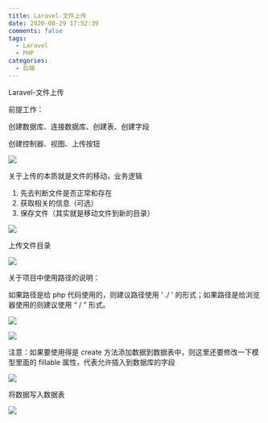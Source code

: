 ```yaml
---
title: Laravel-文件上传
date: 2020-08-29 17:52:39
comments: false 
tags:
  - Laravel
  - PHP
categories:
  - 后端
---
```


Laravel-文件上传

<!-- more -->

前提工作：

创建数据库、连接数据库、创建表、创建字段

创建控制器、视图、上传按钮

![](https://cdn.jsdelivr.net/gh/K8963/Imageshack@main/blog/202209070827875.png)

关于上传的本质就是文件的移动，业务逻辑

1. 先去判断文件是否正常和存在
2. 获取相关的信息（可选）
3. 保存文件（其实就是移动文件到新的目录）

![](https://cdn.jsdelivr.net/gh/K8963/Imageshack@main/blog/202209070827100.png)

上传文件目录

![](https://cdn.jsdelivr.net/gh/K8963/Imageshack@main/blog/202209070827247.png)

关于项目中使用路径的说明：

如果路径是给 php 代码使用的，则建议路径使用 ’ ./ ’ 的形式；如果路径是给浏览器使用的则建议使用 “ / ” 形式。

![](https://cdn.jsdelivr.net/gh/K8963/Imageshack@main/blog/202209070827297.png)

![](https://cdn.jsdelivr.net/gh/K8963/Imageshack@main/blog/202209070827273.png)

注意：如果要使用得是 create 方法添加数据到数据表中，则这里还要修改一下模型里面的 fillable 属性，代表允许插入到数据库的字段

![](https://cdn.jsdelivr.net/gh/K8963/Imageshack@main/blog/202209070827503.png)

将数据写入数据表

![](https://cdn.jsdelivr.net/gh/K8963/Imageshack@main/blog/202209070828249.png)